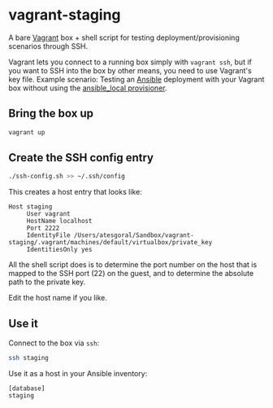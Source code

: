 # vagrant-staging

A bare [Vagrant](https://www.vagrantup.com/) box + shell script for testing deployment/provisioning scenarios through SSH.

Vagrant lets you connect to a running box simply with `vagrant ssh`, but if you want to SSH into the box by other means, you need to use Vagrant's key file.
Example scenario: Testing an [Ansible](https://www.ansible.com/) deployment with your Vagrant box without using the [ansible_local  provisioner](https://www.vagrantup.com/docs/provisioning/ansible_local.html).

## Bring the box up

```sh
vagrant up
```

## Create the SSH config entry

```sh
./ssh-config.sh >> ~/.ssh/config
```

This creates a host entry that looks like:

```
Host staging
     User vagrant
     HostName localhost
     Port 2222
     IdentityFile /Users/atesgoral/Sandbox/vagrant-staging/.vagrant/machines/default/virtualbox/private_key
     IdentitiesOnly yes
```

All the shell script does is to determine the port number on the host that is mapped to the SSH port (22) on the guest, and to determine the absolute path to the private key.

Edit the host name if you like.

## Use it

Connect to the box via `ssh`:

```sh
ssh staging
```

Use it as a host in your Ansible inventory:

```
[database]
staging
```

